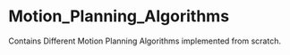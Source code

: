 # Motion_Planning_Algorithms
Contains Different Motion Planning Algorithms implemented from scratch.
